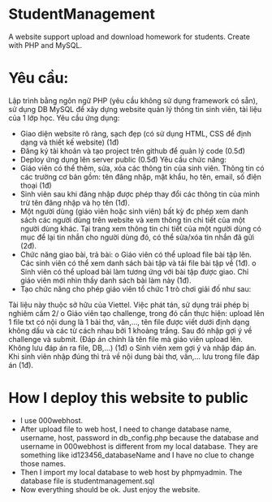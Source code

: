 # StudentManagement
A website support upload and download homework for students. Create with PHP and MySQL.

# Yêu cầu:
Lập trình bằng ngôn ngữ PHP (yêu cầu không sử dụng framework có sẵn),
sử dụng DB MySQL để xây dựng website quản lý thông tin sinh viên, tài liệu
của 1 lớp học.
Yêu cầu ứng dụng:
- Giao diện website rõ ràng, sạch đẹp (có sử dụng HTML, CSS để định
dạng và thiết kế website) (1đ)
- Đăng ký tài khoản và tạo project trên github để quản lý code (0.5đ)
- Deploy ứng dụng lên server public (0.5đ)
Yêu cầu chức năng:
- Giáo viên có thể thêm, sửa, xóa các thông tin của sinh viên. Thông tin có
các trường cơ bản gồm: tên đăng nhập, mật khẩu, họ tên, email, số điện
thoại (1đ)
- Sinh viên sau khi đăng nhập được phép thay đổi các thông tin của mình
trừ tên đăng nhập và họ tên (1đ).
- Một người dùng (giáo viên hoặc sinh viên) bất kỳ đc phép xem danh
sách các người dùng trên website và xem thông tin chi tiết của một
người dùng khác. Tại trang xem thông tin chi tiết của một người dùng có
mục để lại tin nhắn cho người dùng đó, có thể sửa/xóa tin nhắn đã gửi
(2đ).
- Chức năng giao bài, trả bài:
o Giáo viên có thể upload file bài tập lên. Các sinh viên có thể xem
danh sách bài tập và tải file bài tập về (1đ).
o Sinh viên có thể upload bài làm tương ứng với bài tập được giao.
Chỉ giáo viên mới nhìn thấy danh sách bài làm này (1đ).
- Tạo chức năng cho phép giáo viên tổ chức 1 trò chơi giải đố như sau:

Tài liệu này thuộc sở hữu của Viettel. Việc phát tán, sử dụng trái phép bị nghiêm cấm 2/
o Giáo viên tạo challenge, trong đó cần thực hiện: upload lên 1 file
txt có nội dung là 1 bài thơ, văn,…, tên file được viết dưới định
dạng không dấu và các từ cách nhau bởi 1 khoảng trắng. Sau đó
nhập gợi ý về challenge và submit. (Đáp án chính là tên file mà
giáo viên upload lên. Không lưu đáp án ra file, DB,…) (1đ)
o Sinh viên xem gợi ý và nhập đáp án. Khi sinh viên nhập đúng thì
trả về nội dung bài thơ, văn,… lưu trong file đáp án (1đ).

# How I deploy this website to public
- I use 000webhost. 
- After upload file to web host, I need to change database name, username, host, password in db_config.php because the database and username in 000webhost is different from my local database. They are something like id123456_databaseName and I have no clue to change those names.
- Then I import my local database to web host by phpmyadmin. The database file is studentmanagement.sql
- Now everything should be ok. Just enjoy the website.

